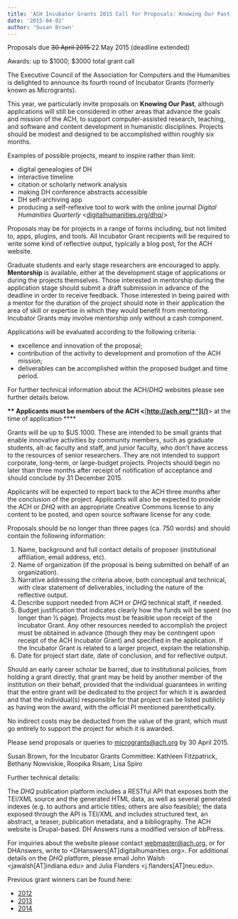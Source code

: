 ```yaml
---
title: 'ACH Incubator Grants 2015 Call for Proposals: Knowing Our Past'
date: '2015-04-02'
author: 'Susan Brown'
---
```

Proposals due <del>30 April 2015 </del>22 May 2015 (deadline extended)

Awards: up to $1000; $3000 total grant call

The Executive Council of the Association for Computers and the Humanities is delighted to announce its fourth round of Incubator Grants (formerly known as Microgrants).

This year, we particularly invite proposals on **Knowing Our Past**, although applications will still be considered in other areas that advance the goals and mission of the ACH, to support computer-assisted research, teaching, and software and content development in humanistic disciplines. Projects should be modest and designed to be accomplished within roughly six months.

Examples of possible projects, meant to inspire rather than limit:

- digital genealogies of DH
- interactive timeline
- citation or scholarly network analysis
- making DH conference abstracts accessible
- DH self-archiving app
- producing a self-reflexive tool to work with the online journal *Digital Humanities Quarterly* &lt;[digitalhumanities.org/dhq/](http://digitalhumanities.org/dhq/)&gt;

Proposals may be for projects in a range of forms including, but not limited to, apps, plugins, and tools. All Incubator Grant recipients will be required to write some kind of reflective output, typically a blog post, for the ACH website.

Graduate students and early stage researchers are encouraged to apply. **Mentorship** is available, either at the development stage of applications or during the projects themselves. Those interested in mentorship during the application stage should submit a draft submission in advance of the deadline in order to receive feedback. Those interested in being paired with a mentor for the duration of the project should note in their application the area of skill or expertise in which they would benefit from mentoring. Incubator Grants may involve mentorship only without a cash component.

Applications will be evaluated according to the following criteria:

- excellence and innovation of the proposal;
- contribution of the activity to development and promotion of the ACH mission;
- deliverables can be accomplished within the proposed budget and time period.

For further technical information about the ACH/*DHQ* websites please see further details below.

**\*\* Applicants must be members of the ACH &lt;**[**http://ach.org/**](/)**&gt; at the time of application \*\***

Grants will be up to $US 1000. These are intended to be small grants that enable innovative activities by community members, such as graduate students, alt-ac faculty and staff, and junior faculty, who don’t have access to the resources of senior researchers. They are not intended to support corporate, long-term, or large-budget projects. Projects should begin no later than three months after receipt of notification of acceptance and should conclude by 31 December 2015.

Applicants will be expected to report back to the ACH three months after the conclusion of the project. Applicants will also be expected to provide the ACH or *DHQ* with an appropriate Creative Commons license to any content to be posted, and open source software license for any code.

Proposals should be no longer than three pages (ca. 750 words) and should contain the following information:

1. Name, background and full contact details of proposer (institutional affiliation, email address, etc).
2. Name of organization (if the proposal is being submitted on behalf of an organization).
3. Narrative addressing the criteria above, both conceptual and technical, with clear statement of deliverables, including the nature of the reflective output.
4. Describe support needed from ACH or *DHQ* technical staff, if needed.
5. Budget justification that indicates clearly how the funds will be spent (no longer than ½ page). Projects must be feasible upon receipt of the Incubator Grant. Any other resources needed to accomplish the project must be obtained in advance (though they may be contingent upon receipt of the ACH Incubator Grant) and specified in the application. If the Incubator Grant is related to a larger project, explain the relationship.
6. Date for project start date, date of conclusion, and for reflective output.

Should an early career scholar be barred, due to institutional policies, from holding a grant directly, that grant may be held by another member of the institution on their behalf, provided that the individual guarantees in writing that the entire grant will be dedicated to the project for which it is awarded and that the individual(s) responsible for that project can be listed publicly as having won the award, with the official PI mentioned parenthetically.

No indirect costs may be deducted from the value of the grant, which must go entirely to support the project for which it is awarded.

Please send proposals or queries to microgrants@ach.org by 30 April 2015.

Susan Brown, for the Incubator Grants Committee: Kathleen Fitzpatrick, Bethany Nowviskie, Roopika Risam, Lisa Spiro

Further technical details:

The *DHQ* publication platform includes a RESTful API that exposes both the TEI/XML source and the generated HTML data, as well as several generated indexes (e.g. to authors and article titles; others are also feasible); the data exposed through the API is TEI/XML and includes structured text, an abstract, a teaser, publication metadata, and a bibliography. The ACH website is Drupal-based. DH Answers runs a modified version of bbPress.

For inquiries about the website please contact webmaster@ach.org, or for DHAnswers, write to &lt;DHanswers\[AT\]digitalhumanities.org&gt;. For additional details on the *DHQ* platform, please email John Walsh &lt;jawalsh\[AT\]indiana.edu&gt; and Julia Flanders &lt;j.flanders\[AT\]neu.edu&gt;.

Previous grant winners can be found here:

- [2012](/news/2012/01/ach-microgrants)
- [2013](/news/2013/07/ach-microgrants-winners-2013/)
- [2014](/news/2014/07/ach-microgrants-winners-2014/)
